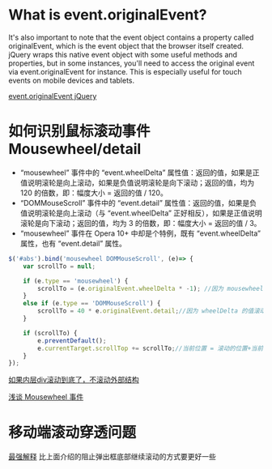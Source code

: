 # What is event.originalEvent?

It's also important to note that the event object contains a property called originalEvent, which is the event object that the browser itself created. jQuery wraps this native event object with some useful methods and properties, but in some instances, you'll need to access the original event via event.originalEvent for instance. This is especially useful for touch events on mobile devices and tablets.

[event.originalEvent jQuery](http://stackoverflow.com/questions/16674963/event-originalevent-jquery)

# 如何识别鼠标滚动事件 Mousewheel/detail
* “mousewheel” 事件中的 “event.wheelDelta” 属性值：返回的值，如果是正值说明滚轮是向上滚动，如果是负值说明滚轮是向下滚动；返回的值，均为 120 的倍数，即：幅度大小 = 返回的值 / 120。
* “DOMMouseScroll” 事件中的 “event.detail” 属性值：返回的值，如果是负值说明滚轮是向上滚动（与 “event.wheelDelta” 正好相反），如果是正值说明滚轮是向下滚动；返回的值，均为 3 的倍数，即：幅度大小 = 返回的值 / 3。
* “mousewheel” 事件在 Opera 10+ 中却是个特例，既有 “event.wheelDelta” 属性，也有 “event.detail” 属性。

```javascript
$('#abs').bind('mousewheel DOMMouseScroll', (e)=> {
    var scrollTo = null;

    if (e.type == 'mousewheel') {
        scrollTo = (e.originalEvent.wheelDelta * -1); //因为 mousewheel和DOMMouseScroll里取到的wheelDelta和detail方向的正负是相反的，所以 * -1
    }
    else if (e.type == 'DOMMouseScroll') {
        scrollTo = 40 * e.originalEvent.detail;//因为 wheelDelta 的值滚动一次增加120，detail的值滚动一次增加3，相差40倍，所以 *40
    }

    if (scrollTo) {
        e.preventDefault();
        e.currentTarget.scrollTop += scrollTo;//当前位置 = 滚动的位置+当前位置
    }
});
```
[如果内层div滚动到底了，不滚动外部结构](https://ruby-china.org/topics/10249)

[浅谈 Mousewheel 事件](http://www.planabc.net/2010/08/12/mousewheel_event_in_javascript/)

# 移动端滚动穿透问题
[最强解释](https://github.com/pod4g/tool/wiki/%E7%A7%BB%E5%8A%A8%E7%AB%AF%E6%BB%9A%E5%8A%A8%E7%A9%BF%E9%80%8F%E9%97%AE%E9%A2%98f)
比上面介绍的阻止弹出框底部继续滚动的方式要更好一些

